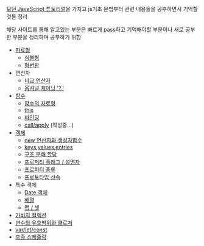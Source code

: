 [모던 JavaScript 튜토리얼](https://ko.javascript.info/)을 가지고 js기초 문법부터 관련 내용들을 공부하면서 기억할것들 정리

해당 사이트를 통해 알고있는 부분은 빠르게 pass하고 기억해야할 부분이나 새로 공부한 부분을 정리하며 공부하기 위함

- [자료형](./js공부/type.md)
  - [심볼형](./js공부/symbol.md)
  - [형변환](./js공부/type-conversions.md)
- 연산자
  - [비교 연산자](./js공부/comparison.md)
  - [옵셔널 체이닝 '?.'](./optionalChaining.md)
- [함수](./js공부/function.md)
  - [함수의 자료형](./js공부/typeofFunction.md)
  - [this](./js공부/this.md)
  - [바인딩](./js공부/bind.md)
  - [call/apply](./call-apply.md) (작성중...)
- [객체](./js공부/object.md)
  - [new 연산자와 생성자함수](./js공부/new.md)
  - [keys,values,entries](./js공부/objectKeys.md)
  - [구조 분해 할당](./js공부/destructuring-assignment.md)
  - [프로퍼티 플래그 / 설명자](./js공부/property-flag.md)
  - [프로퍼티 종류](./js공부/property-kinds.md)
  - [프로토타입 상속](./js공부/prototype.md)
- 특수 객체
  - [Date 객체](./js공부/dateObject.md)
  - [배열](./js공부/array.md)
  - [맵 / 셋](./js공부/map-set.md)
- [가비지 컬렉션](./js공부/garbageCollection.md)
- [변수의 유호범위와 클로저](./js공부/scope_closure.md)
- [var/let/const](./js공부/var_let_const.md)
- [호출 스케줄링](./js공부/scheduling-call.md)
